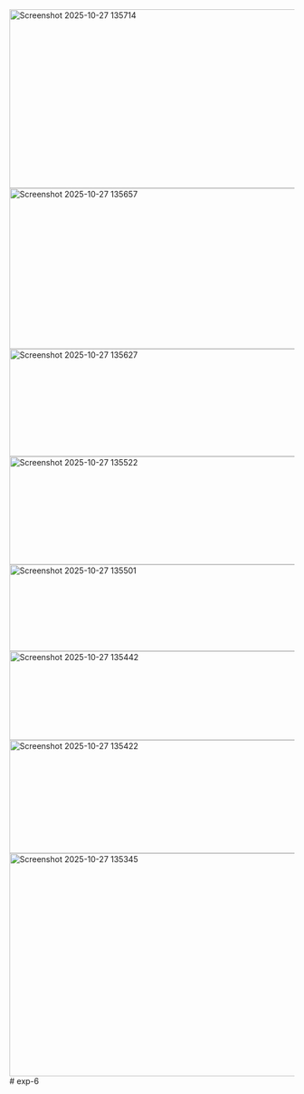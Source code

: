 <img width="581" height="316" alt="Screenshot 2025-10-27 135714" src="https://github.com/user-attachments/assets/bbc373be-3835-452a-8bc1-82025e998dcd" />
<img width="550" height="284" alt="Screenshot 2025-10-27 135657" src="https://github.com/user-attachments/assets/bfe7e059-0c94-4e40-a4ac-e7d0542224e5" />
<img width="555" height="190" alt="Screenshot 2025-10-27 135627" src="https://github.com/user-attachments/assets/9fe8ac59-0bda-4c9a-a8c8-82fb0e8cfaf2" />
<img width="547" height="191" alt="Screenshot 2025-10-27 135522" src="https://github.com/user-attachments/assets/494ae6dc-1c92-44ce-8507-db925d2a6279" />
<img width="563" height="153" alt="Screenshot 2025-10-27 135501" src="https://github.com/user-attachments/assets/a8fa04e0-5895-429b-a138-960d42bebf8f" />
<img width="553" height="157" alt="Screenshot 2025-10-27 135442" src="https://github.com/user-attachments/assets/3c125133-119b-4922-81bd-bac0b491d12b" />
<img width="571" height="200" alt="Screenshot 2025-10-27 135422" src="https://github.com/user-attachments/assets/070abb7b-6190-4417-bfce-20f98215a821" />
<img width="558" height="394" alt="Screenshot 2025-10-27 135345" src="https://github.com/user-attachments/assets/405ee42e-3e82-4c62-8726-e5a3d90a0fce" />
# exp-6
